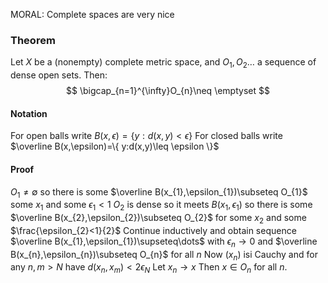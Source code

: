 MORAL: Complete spaces are very nice

### Theorem
Let $X$ be a (nonempty) complete metric space, and $O_{1},O_{2}\dots$ a sequence of dense open sets. Then: 
$$
\bigcap_{n=1}^{\infty}O_{n}\neq \emptyset
$$
#### Notation
For open balls write $B(x,\epsilon)=\{ y:d(x,y)<\epsilon \}$
For closed balls write $\overline B(x,\epsilon)=\{ y:d(x,y)\leq \epsilon \}$

#### Proof
$O_{1}\neq \emptyset$ so there is some $\overline B(x_{1},\epsilon_{1})\subseteq O_{1}$ some $x_{1}$ and some $\epsilon_{1}<1$
$O_{2}$ is dense so it meets $B(x_{1},\epsilon_{1})$
 so there is some $\overline B(x_{2},\epsilon_{2})\subseteq O_{2}$ for some $x_{2}$ and some $\frac{\epsilon_{2}<1}{2}$
 Continue inductively and obtain sequence $\overline B(x_{1},\epsilon_{1})\supseteq\dots$
 with $\epsilon _n\to 0$ and 
 $\overline B(x_{n},\epsilon_{n})\subseteq O_{n}$ for all $n$
Now $(x_{n})$ isi Cauchy and for any $n,m>N$ have $d(x_{n},x_{m})<2\epsilon_{N}$
Let $x_{n}\to x$
Then $x \in O_{n}$ for all $n$.